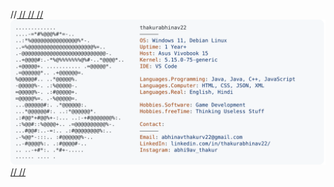 //<a href="https://github.com/thakurabhinav22/thakurabhinav22">
 // <picture>
 //   <source media="(prefers-color-scheme: dark)" srcset="https://raw.githubusercontent.com/thakurabhinav22/thakurabhinav22/main/dark_mode.svg">
 //   <img alt="Abhinav Thakur's GitHub Profile README" src="https://raw.githubusercontent.com/thakurabhinav22/thakurabhinav22/main/light_mode.svg">
 // </picture>
//</a>
